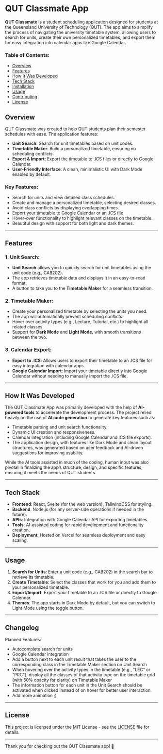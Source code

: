 # QUT Classmate App

**QUT Classmate** is a student scheduling application designed for students at the Queensland University of Technology (QUT). The app aims to simplify the process of navigating the university timetable system, allowing users to search for units, create their own personalized timetables, and export them for easy integration into calendar apps like Google Calendar.

### Table of Contents:
- [Overview](#overview)
- [Features](#features)
- [How It Was Developed](#how-it-was-developed)
- [Tech Stack](#tech-stack)
- [Installation](#installation)
- [Usage](#usage)
- [Contributing](#contributing)
- [License](#license)

## Overview

QUT Classmate was created to help QUT students plan their semester schedules with ease. The application features:
- **Unit Search**: Search for unit timetables based on unit codes.
- **Timetable Maker**: Build a personalized timetable, ensuring no scheduling conflicts.
- **Export & Import**: Export the timetable to .ICS files or directly to Google Calendar.
- **User-Friendly Interface**: A clean, minimalistic UI with Dark Mode enabled by default.

### Key Features:
- Search for units and view detailed class schedules.
- Create and manage a personalized timetable, selecting desired classes.
- Avoid class conflicts by displaying overlapping times.
- Export your timetable to Google Calendar or an .ICS file.
- Hover-over functionality to highlight relevant classes on the timetable.
- Beautiful design with support for both light and dark themes.

---

## Features

### 1. Unit Search:
- **Unit Search** allows you to quickly search for unit timetables using the unit code (e.g., CAB202).
- The app retrieves timetable data and displays it in an easy-to-read format.
- A button to take you to the **Timetable Maker** for a seamless transition.

### 2. Timetable Maker:
- Create your personalized timetable by selecting the units you need.
- The app will automatically prevent scheduling conflicts.
- Hover over activity types (e.g., Lecture, Tutorial, etc.) to highlight all related classes.
- Support for **Dark Mode** and **Light Mode**, with smooth transitions between the two.

### 3. Calendar Export:
- **Export to .ICS**: Allows users to export their timetable to an .ICS file for easy integration with calendar apps.
- **Google Calendar Import**: Import your timetable directly into Google Calendar without needing to manually import the .ICS file.

---

## How It Was Developed

The QUT Classmate App was primarily developed with the help of **AI-powered tools** to accelerate the development process. The project relied heavily on the use of **AI code generation** to generate key features such as:
- Timetable parsing and unit search functionality.
- Dynamic UI creation and responsiveness.
- Calendar integration (including Google Calendar and ICS file exports).
- The application design, with features like Dark Mode and clean layout structures, was generated based on user feedback and AI-driven suggestions for improving usability.

While the AI tools assisted in much of the coding, human input was also pivotal in finalizing the app’s structure, design, and specific features, ensuring it meets the needs of QUT students.

---

## Tech Stack

- **Frontend**: React, Svelte (for the web version), TailwindCSS for styling.
- **Backend**: Node.js (for any server-side operations if needed in the future).
- **APIs**: Integration with Google Calendar API for exporting timetables.
- **Tools**: AI-assisted coding for rapid development and functionality creation.
- **Deployment**: Hosted on Vercel for seamless deployment and easy scaling.

---

## Usage

1. **Search for Units**: Enter a unit code (e.g., CAB202) in the search bar to retrieve its timetable.
2. **Create Timetable**: Select the classes that work for you and add them to your personalized timetable.
3. **Export/Import**: Export your timetable to an .ICS file or directly to Google Calendar.
4. **Themes**: The app starts in Dark Mode by default, but you can switch to Light Mode using the toggle button.

---
## Changelog

Planned Features:
- Autocomplete search for units
- Google Calendar Integration
- Add a button next to each unit result that takes the user to the corresponding class in the Timetable Maker section on Unit Search
- When hovering over the activity types in the timetable (e.g., "LEC" or "PRC"), display all the classes of that activity type on the timetable grid (with 50% opacity for clarity) on Timetable Maker
- The information button for each unit in the Unit Search should be activated when clicked instead of on hover for better user interaction.
- Add more animation ;)

---


## License

This project is licensed under the MIT License - see the [LICENSE](LICENSE) file for details.

---

Thank you for checking out the QUT Classmate app! 🎉
